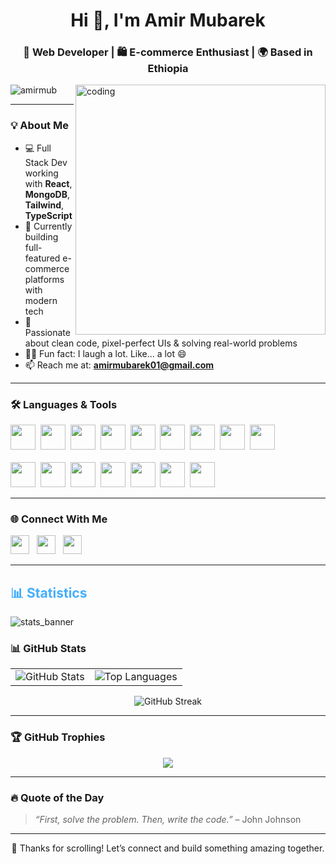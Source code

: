<h1 align="center">Hi 👋, I'm Amir Mubarek</h1>
<h3 align="center">🚀  Web Developer | 🛍️ E-commerce Enthusiast | 🌍 Based in Ethiopia</h3>

<img align="right" alt="coding" width="400" src="https://as1.ftcdn.net/v2/jpg/10/04/21/54/1000_F_1004215499_v2M0f1XpEQuFJQyI8qy82N0oExck8gyS.jpg" />

<p align="left">
  <img src="https://komarev.com/ghpvc/?username=amirmub&label=Profile%20Views&color=0e75b6&style=flat" alt="amirmub" />
</p>

---

### 💡 About Me

- 💻 Full Stack Dev working with **React**, **MongoDB**, **Tailwind**, **TypeScript**
- 🔭 Currently building full-featured e-commerce platforms with modern tech
- 🎯 Passionate about clean code, pixel-perfect UIs & solving real-world problems
- 🤹‍♂️ Fun fact: I laugh a lot. Like... a lot 😄
- 📫 Reach me at: **amirmubarek01@gmail.com**

---

### 🛠️ Languages & Tools

<p align="left">
  <a href="https://www.w3.org/html/" target="_blank"><img src="https://skillicons.dev/icons?i=html" height="40" /></a>&nbsp
  <a href="https://www.w3schools.com/css/" target="_blank"><img src="https://skillicons.dev/icons?i=css" height="40" /></a>&nbsp
  <a href="https://developer.mozilla.org/en-US/docs/Web/JavaScript" target="_blank"><img src="https://skillicons.dev/icons?i=js" height="40" /></a>&nbsp
  <a href="https://jquery.com/" target="_blank"><img src="https://skillicons.dev/icons?i=jquery" height="40" /></a>&nbsp
  <a href="https://getbootstrap.com/" target="_blank"><img src="https://skillicons.dev/icons?i=bootstrap" height="40" /></a>&nbsp
  <a href="https://expressjs.com/" target="_blank"><img src="https://skillicons.dev/icons?i=express" height="40" /></a>&nbsp
  <a href="https://reactjs.org/" target="_blank"><img src="https://skillicons.dev/icons?i=react" height="40" /></a>&nbsp
  <a href="https://nextjs.org/" target="_blank"><img src="https://skillicons.dev/icons?i=nextjs" height="40" /></a>&nbsp
  <a href="https://www.typescriptlang.org/" target="_blank"><img src="https://skillicons.dev/icons?i=ts" height="40" /></a>&nbsp <br> <br>
  <a href="https://nodejs.org/" target="_blank"><img src="https://skillicons.dev/icons?i=nodejs" height="40" /></a>&nbsp
  <a href="https://www.mongodb.com/" target="_blank"><img src="https://skillicons.dev/icons?i=mongodb" height="40" /></a>&nbsp
  <a href="https://tailwindcss.com/" target="_blank"><img src="https://skillicons.dev/icons?i=tailwind" height="40" /></a>&nbsp
  <a href="https://www.mysql.com/" target="_blank"><img src="https://skillicons.dev/icons?i=mysql" height="40" /></a>&nbsp
  <a href="https://www.figma.com/" target="_blank"><img src="https://skillicons.dev/icons?i=figma" height="40" /></a>&nbsp
  <a href="https://git-scm.com/" target="_blank"><img src="https://skillicons.dev/icons?i=git" height="40" /></a>&nbsp
  <a href="https://vercel.com/" target="_blank"><img src="https://skillicons.dev/icons?i=vercel" height="40" /></a>
</p>

---

### 🌐 Connect With Me

<p align="left">
  <a href="https://linkedin.com/in/amirmub" target="_blank"><img src="https://skillicons.dev/icons?i=linkedin" height="30" /></a>&nbsp&nbsp
  <a href="https://instagram.com/ami_rmub" target="_blank"><img src="https://skillicons.dev/icons?i=instagram" height="30" /></a>&nbsp&nbsp
  <a href="mailto:amirmubarek01@gmail.com"><img src="https://skillicons.dev/icons?i=gmail" height="30" /></a>&nbsp&nbsp
</p>

---
<h2 style="color: #44AEFB">📊  Statistics</h2>


![stats_banner](https://user-images.githubusercontent.com/78341798/194534778-d662496c-ae00-4e8d-ae9b-b90912054e7f.gif)


### 📊 GitHub Stats

<table>
  <tr>
    <td><img src="https://github-readme-stats.vercel.app/api?username=amirmub&show_icons=true&theme=tokyonight&hide_border=true" alt="GitHub Stats" /></td>
    <td><img src="https://github-readme-stats.vercel.app/api/top-langs?username=amirmub&layout=compact&theme=tokyonight&hide_border=true" alt="Top Languages" /></td>
  </tr>
</table>

<p align="center">
  <img src="https://github-readme-streak-stats.herokuapp.com?user=amirmub&theme=tokyonight&hide_border=true" alt="GitHub Streak" />
</p>

---

### 🏆 GitHub Trophies

<p align="center">
  <img src="https://github-profile-trophy.vercel.app/?username=amirmub&theme=tokyonight&row=1&margin-w=10&no-frame=true" />
</p>

---

### 🔥 Quote of the Day

> _“First, solve the problem. Then, write the code.”_ – John Johnson

---

<p align="center">
  💬 Thanks for scrolling! Let’s connect and build something amazing together.
</p>

